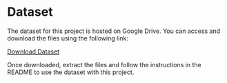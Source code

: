 # Dataset

The dataset for this project is hosted on Google Drive. You can access and download the files using the following link:

[Download Dataset](https://drive.google.com/drive/folders/1_frNJOnosiWtd9qw1qXPvIl4ZqJ9I2Lu?usp=drive_link)

Once downloaded, extract the files and follow the instructions in the README to use the dataset with this project.